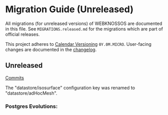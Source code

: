 # Migration Guide (Unreleased)
All migrations (for unreleased versions) of WEBKNOSSOS are documented in this file.
See `MIGRATIONS.released.md` for the migrations which are part of official releases.

This project adheres to [Calendar Versioning](http://calver.org/) `0Y.0M.MICRO`.
User-facing changes are documented in the [changelog](CHANGELOG.released.md).


## Unreleased
[Commits](https://github.com/scalableminds/webknossos/compare/23.10.1...HEAD)

The "datastore/isosurface" configuration key was renamed to "datastore/adHocMesh".

### Postgres Evolutions:

